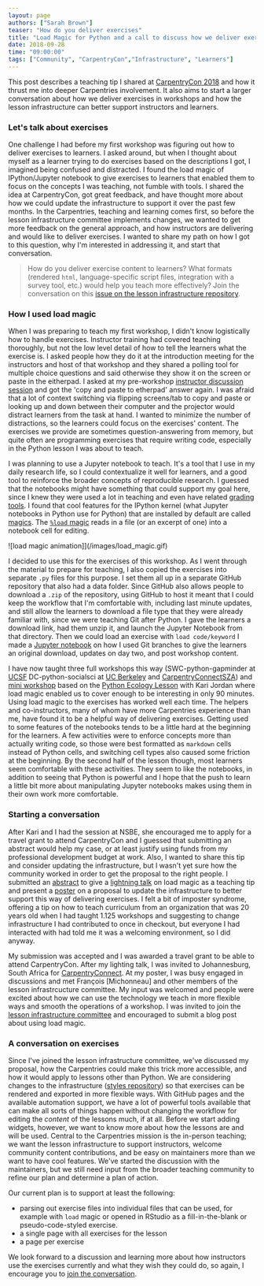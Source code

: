 ```yaml
---
layout: page
authors: ["Sarah Brown"]
teaser: "How do you deliver exercises"
title: "Load Magic for Python and a call to discuss how we deliver exercises to learners"
date: 2018-09-28
time: "09:00:00"
tags: ["Community", "CarpentryCon","Infrastructure", "Learners"]
---
```


This post describes a teaching tip I shared at [CarpentryCon 2018](https://carpentrycon.org/) and how it thrust me into deeper Carpentries involvement. It also aims to start a larger conversation about how we deliver exercises in workshops and how the lesson infrastructure can better support instructors and learners.  

### Let's talk about exercises

One challenge I had before my first workshop was figuring out how to deliver exercises to learners. I asked around, but when I thought about myself as a learner trying to do exercises based on the descriptions I got, I imagined being confused and distracted. I found the load magic of IPython/Jupyter notebook to give exercises to learners that enabled them to focus on the concepts I was teaching, not fumble with tools. I shared the idea at CarpentryCon, got great feedback, and have thought more about how we could update the infrastructure to support it over the past few months. In the Carpentries, teaching and learning comes first, so before the lesson infrastructure committee implements changes, we wanted to get more feedback on the general approach, and how instructors are delivering and would like to deliver exercises. I wanted to share my path on how I got to this question, why I'm interested in addressing it, and start that conversation.

> How do you deliver exercise content to learners?  What formats (rendered `html`, language-specific script files, integration with a survey tool, etc.) would help you teach more effectively? Join the conversation on this [issue on the lesson infrastructure repository](https://github.com/carpentries/lesson-infrastructure/issues/22).

### How I used load magic

When I was preparing to teach my first workshop, I didn't know logistically how to handle exercises. Instructor training had covered teaching thoroughly, but not the low level detail of how to tell the learners what the exercise is. I asked people how they do it at the introduction meeting for the instructors and host of that workshop and they shared a polling tool for multiple choice questions and said otherwise they show it on the screen or paste in the eitherpad. I asked at my pre-workshop [instructor discussion session](https://pad.carpentries.org/instructor-discussion) and got the 'copy and paste to etherpad' answer again. I was afraid that a lot of context switching via flipping screens/tab to copy and paste or looking up and down between their computer and the projector would  distract learners from the task at hand. I wanted to minimize the number of distractions, so the learners could focus on the exercises' content. The exercises we provide are sometimes question-answering from memory, but quite often are programming exercises that require writing code, especially in the Python lesson I was about to teach.

I was planning to use a Jupyter notebook to teach. It's a tool that I use in my daily research life, so I could contextualize it well for learners, and a good tool to reinforce the broader concepts of reproducible research. I guessed that the notebooks might have something that could support my goal here, since I knew they were used a lot in teaching and even have related [grading tools](https://nbgrader.readthedocs.io/en/stable/). I found that cool features for the IPython kernel (what Jupyter notebooks in Python use for Python) that are installed by default are called [magics](https://ipython.readthedocs.io/en/stable/interactive/magics.html). The [`%load` magic](https://ipython.readthedocs.io/en/stable/interactive/magics.html#magic-load) reads in a file (or an excerpt of one) into a notebook cell for editing.  

![load magic animation]](/images/load_magic.gif)

I decided to use this for the exercises of this workshop. As I went through the material to prepare for teaching, I also copied the exercises into separate `.py` files for this purpose. I set them all up in a separate GitHub repository that also had a data folder. Since GitHub also allows people to download a `.zip` of the repository, using GitHub to host it meant that I could keep the workflow that I'm comfortable with, including last minute updates, and still allow the learners to download a file type that they were already familiar with, since we were teaching Git after Python. I gave the learners a download link, had them unzip it, and launch the Jupyter Notebook from that directory. Then we could load an exercise with `load code/keyword` I made a [Jupyter notebook](https://github.com/brownsarahm/python-novice-gapminder-files/blob/master/instructor_resources/create_workshop_branch.ipynb) on how I used Git branches to give the learners an original download, updates on day two, and post workshop content.

I have now taught three full workshops this way (SWC-python-gapminder at [UCSF](https://gboushey.github.io/2017-03-10-UCSF-Python/) DC-python-socialsci at [UC Berkeley](https://brownsarahm.github.io/2018-06-13-afog/) and [CarpentryConnectSZA](https://tenet-rccpii.github.io/2018-09-03-CarpentryConnect-JHB-Social-Sciences/)) and [mini workshop](https://kariljordan.github.io/2018-03-22-NSBE/) based on the [Python Ecology Lesson](http://brownsarahm.github.io/python-ecology-mini/) with Kari Jordan where load magic enabled us to cover enough to be interesting in only 90 minutes. Using load magic to the exercises has worked well each time. The helpers and co-instructors, many of whom have more Carpentries experience than me, have found it to be a helpful way of delivering exercises. Getting used to some features of the notebooks tends to be a little hard at the beginning for the learners. A few activities were to enforce concepts more than actually writing code, so those were best formatted as `markdown` cells instead of Python cells, and switching cell types also caused some friction at the beginning. By the second half of the lesson though, most learners seem comfortable with these activities. They seem to like the notebooks, in addition to seeing that Python is powerful and I hope that the push to learn a little bit more about manipulating Jupyter notebooks makes using them in their own work more comfortable.  

### Starting a conversation

After Kari and I had the session at NSBE, she encouraged me to apply for a travel grant to attend CarpentryCon and I guessed that submitting an abstract would help my case, or at least justify using funds from my professional development budget at work. Also, I wanted to share this tip and consider updating the infrastructure, but I wasn't yet sure how the community worked in order to get the proposal to the right people. I submitted an [abstract](https://github.com/carpentries/carpentrycon/blob/master/Sessions/2018-05-30/08-Lightning-Talks-Session-2/4-abstract-sarah-brown.md) to give a [lightning talk](https://github.com/carpentries/carpentrycon/blob/master/Sessions/2018-05-30/08-Lightning-Talks-Session-2/brown-slides.pdf) on load magic as a teaching tip and present a [poster](https://github.com/carpentries/carpentrycon/blob/master/Sessions/2018-05-30/08-Lightning-Talks-Session-2/brown-poster.pdf) on a proposal to update the infrastructure to better support this way of delivering exercises. I felt a bit of imposter syndrome, offering a tip on how to teach curriculum from an organization that was 20 years old when I had taught 1.125 workshops and suggesting to change infrastructure I had contributed to once in checkout, but everyone I had interacted with had told me it was a welcoming environment, so I did anyway.

My submission was accepted and I was awarded a travel grant to be able to attend CarpentryCon. After my lighting talk, I was invited to Johannesburg, South Africa for [CarpentryConnect](http://carpentryconnectza.org/). At my poster, I was busy engaged in discussions and met François [Michonneau] and other members of the lesson infrastrcucture committee. My input was welcomed and people were excited about how we can use the technology we teach in more flexible ways and smooth the operations of a workshop. I was invited to join the [lesson infrastructure committee](https://carpentries.org/lesson-infra/) and encouraged to submit a blog post about using load magic.   


### A conversation on exercises

Since I've joined the lesson infrastructure committee, we've discussed my proposal, how the Carpentries could make this trick more accessible, and how it would apply to lessons other than Python. We are considering changes to the infrastructure ([styles repository](https://github.com/carpentries/styles)) so that exercises can be rendered and exported in more flexible ways. With GitHub pages and the available automation support, we have a lot of powerful tools available that can make all sorts of things happen without changing the workflow for editing the _content_ of the lessons much, if at all. Before we start adding widgets, however, we want to know more about how the lessons are and will be used. Central to the Carpentries mission is the in-person teaching; we want the lesson infrastructure to support instructors, welcome community content contributions, and be easy on maintainers more than we want to have cool features. We've started the discussion with the maintainers, but we still need input from the broader teaching community to refine our plan and determine a plan of action.

Our current plan is to support at least the following:   
 - parsing out exercise files into individual files that can be used, for example with `load` magic or opened in RStudio as a fill-in-the-blank or pseudo-code-styled exercise.
 - a single page with all exercises for the lesson
 - a page per exercise

We look forward to a discussion and learning more about how instructors use the exercises currently and what they wish they could do, so again, I encourage you to [join the conversation](https://github.com/carpentries/lesson-infrastructure/issues/22).
